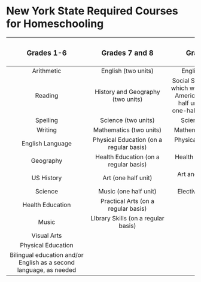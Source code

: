 <div class="table-wrapper" markdown="block">

# New York State Required Courses for Homeschooling

|<div class="table-col-one" style="width: 200px"><h3>Grades 1-6</h3></div>|<div class="table-col-two" style="width: 200px"><h3>Grades 7 and 8</h3></div>|<div class="table-col-three" style="width: 200px"><h3>Grades 9-12</h3></div>|
|:-------------------------------: | :-------------------: | :-------------------: |
| Arithmetic | English (two units) | English (four units)|
| Reading | History and Geography (two units) | Social Studies (four units, which will include one unit American History, one-half unit government, one-half unit economics) |
| Spelling | Science (two units) | Science (two units) |
| Writing| Mathematics (two units) | Mathematics (two units)|
| English Language | Physical Education (on a regular basis) | Physical Education (two units) |
| Geography | Health Education (on a regular basis) | Health Education (one-half unit) |
| US History | Art (one half unit) | Art and/or Music (one unit) |
| Science | Music (one half unit) | Electives (three units) |
| Health Education | Practical Arts (on a regular basis) |  |
| Music |LIbrary Skills (on a regular basis) |  |
| Visual Arts |   |  |
| Physical Education |   |  |
| Bilingual education and/or English as a second language, as needed |  | |

</div>

